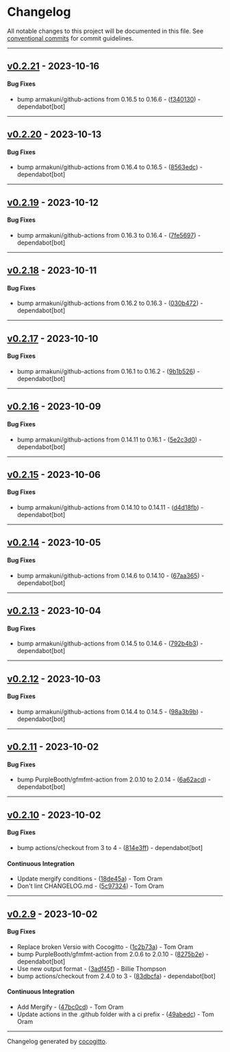 # Changelog
All notable changes to this project will be documented in this file. See [conventional commits](https://www.conventionalcommits.org/) for commit guidelines.

- - -
## [v0.2.21](https://github.com/specdown/specdown/compare/v0.2.20..v0.2.21) - 2023-10-16
#### Bug Fixes
- bump armakuni/github-actions from 0.16.5 to 0.16.6 - ([f340130](https://github.com/specdown/specdown/commit/f340130be110b23bfaee31ad8ba74eabfc9dffe4)) - dependabot[bot]

- - -

## [v0.2.20](https://github.com/specdown/specdown/compare/v0.2.19..v0.2.20) - 2023-10-13
#### Bug Fixes
- bump armakuni/github-actions from 0.16.4 to 0.16.5 - ([8563edc](https://github.com/specdown/specdown/commit/8563edc6437d22011e242785b9f7ee971079ee15)) - dependabot[bot]

- - -

## [v0.2.19](https://github.com/specdown/specdown/compare/v0.2.18..v0.2.19) - 2023-10-12
#### Bug Fixes
- bump armakuni/github-actions from 0.16.3 to 0.16.4 - ([7fe5697](https://github.com/specdown/specdown/commit/7fe5697865810e9b837a6cf256fdcee50af68bc6)) - dependabot[bot]

- - -

## [v0.2.18](https://github.com/specdown/specdown/compare/v0.2.17..v0.2.18) - 2023-10-11
#### Bug Fixes
- bump armakuni/github-actions from 0.16.2 to 0.16.3 - ([030b472](https://github.com/specdown/specdown/commit/030b47246cf8650288c9bbeaddf2f3ed48527313)) - dependabot[bot]

- - -

## [v0.2.17](https://github.com/specdown/specdown/compare/v0.2.16..v0.2.17) - 2023-10-10
#### Bug Fixes
- bump armakuni/github-actions from 0.16.1 to 0.16.2 - ([9b1b526](https://github.com/specdown/specdown/commit/9b1b526efc1df47e32b99567dd016947ac8e8497)) - dependabot[bot]

- - -

## [v0.2.16](https://github.com/specdown/specdown/compare/v0.2.15..v0.2.16) - 2023-10-09
#### Bug Fixes
- bump armakuni/github-actions from 0.14.11 to 0.16.1 - ([5e2c3d0](https://github.com/specdown/specdown/commit/5e2c3d087ee4434aa0ca71df58b2fe109afca898)) - dependabot[bot]

- - -

## [v0.2.15](https://github.com/specdown/specdown/compare/v0.2.14..v0.2.15) - 2023-10-06
#### Bug Fixes
- bump armakuni/github-actions from 0.14.10 to 0.14.11 - ([d4d18fb](https://github.com/specdown/specdown/commit/d4d18fbf39f247020c201f29e0a3c3f7ac3baaad)) - dependabot[bot]

- - -

## [v0.2.14](https://github.com/specdown/specdown/compare/v0.2.13..v0.2.14) - 2023-10-05
#### Bug Fixes
- bump armakuni/github-actions from 0.14.6 to 0.14.10 - ([67aa365](https://github.com/specdown/specdown/commit/67aa36538a3da1b3f46123a344f180bb8c3f068d)) - dependabot[bot]

- - -

## [v0.2.13](https://github.com/specdown/specdown/compare/v0.2.12..v0.2.13) - 2023-10-04
#### Bug Fixes
- bump armakuni/github-actions from 0.14.5 to 0.14.6 - ([792b4b3](https://github.com/specdown/specdown/commit/792b4b34769d1c935d1c155a556ad5ac223a256f)) - dependabot[bot]

- - -

## [v0.2.12](https://github.com/specdown/specdown/compare/v0.2.11..v0.2.12) - 2023-10-03
#### Bug Fixes
- bump armakuni/github-actions from 0.14.4 to 0.14.5 - ([98a3b9b](https://github.com/specdown/specdown/commit/98a3b9bd62a28ee79b66df0b7ea3a1a123dbb44c)) - dependabot[bot]

- - -

## [v0.2.11](https://github.com/specdown/specdown/compare/v0.2.10..v0.2.11) - 2023-10-02
#### Bug Fixes
- bump PurpleBooth/gfmfmt-action from 2.0.10 to 2.0.14 - ([6a62acd](https://github.com/specdown/specdown/commit/6a62acda6629d1e2968f052547650724180bdc63)) - dependabot[bot]

- - -

## [v0.2.10](https://github.com/specdown/specdown/compare/v0.2.9..v0.2.10) - 2023-10-02
#### Bug Fixes
- bump actions/checkout from 3 to 4 - ([814e3ff](https://github.com/specdown/specdown/commit/814e3ff488fc101e3923817110c259970710ba5c)) - dependabot[bot]
#### Continuous Integration
- Update mergify conditions - ([18de45a](https://github.com/specdown/specdown/commit/18de45ad6780ecbf6fc782e89c5e4ea95f512956)) - Tom Oram
- Don't lint CHANGELOG.md - ([5c97324](https://github.com/specdown/specdown/commit/5c97324c4c82555c54b964d5aa679ea4dd370f32)) - Tom Oram

- - -

## [v0.2.9](https://github.com/specdown/specdown/compare/v0.2.8..v0.2.9) - 2023-10-02
#### Bug Fixes
- Replace broken Versio with Cocogitto - ([1c2b73a](https://github.com/specdown/specdown/commit/1c2b73a1e7e493f7e5c5aa91bfdd551972355524)) - Tom Oram
- bump PurpleBooth/gfmfmt-action from 2.0.6 to 2.0.10 - ([8275b2e](https://github.com/specdown/specdown/commit/8275b2e2f3799968a4518eb50e3689321576bb31)) - dependabot[bot]
- Use new output format - ([3adf45f](https://github.com/specdown/specdown/commit/3adf45fe0935e1de4a4e8008638f35a64a3adee7)) - Billie Thompson
- bump actions/checkout from 2.4.0 to 3 - ([83dbcfa](https://github.com/specdown/specdown/commit/83dbcfa3c1b7e3f55d7bef8ab5c504c929a42068)) - dependabot[bot]
#### Continuous Integration
- Add Mergify - ([47bc0cd](https://github.com/specdown/specdown/commit/47bc0cd7dc0f9211e14af3616261ef6e0b406da7)) - Tom Oram
- Update actions in the .github folder with a ci prefix - ([49abedc](https://github.com/specdown/specdown/commit/49abedc865da004b86d8b7e743c9fad53dfe2ada)) - Tom Oram

- - -

Changelog generated by [cocogitto](https://github.com/cocogitto/cocogitto).
